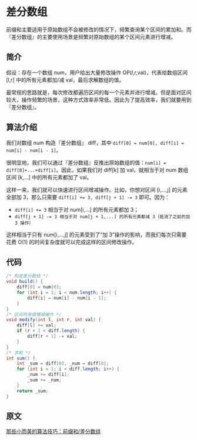 # 差分数组

前缀和主要适用于原始数组不会被修改的情况下，频繁查询某个区间的累加和。而『差分数组』的主要使用场景是频繁对原始数组的某个区间元素进行增减。

## 简介

假设：存在一个数组 num，用户给出大量修改操作 OP(l,r,val)，代表给数组区间 [l,r] 中的所有元素都加/减 val，最后求解数组的值。

最常规的思路就是，每次修改都遍历区间的每一个元素并进行增减。但是面对区间较大，操作频繁的场景，这种方式效率非常低。因此为了提高效率，我们就要用到『差分数组』。

## 算法介绍

我们对数组 num 构造『差分数组』 diff，其中 `diff[0] = num[0], diff[i] = num[i] - num[i - 1]`。

很明显地，我们可以通过『差分数组』反推出原始数组的值：`num[i] = diff[0]+...+diff[i]`。因此，如果我们对 diff[k] 加 val，就相当于对 num 数组区间 [k,...] 中的所有元素都加了 val。

这样一来，我们就可以快速进行区间增减操作。比如，你想对区间 [i,...,j] 的元素全部加 3，那么只需要 `diff[i] += 3, diff[j + 1] -= 3` 即可。因为：

- `diff[i] += 3` 相当于对 num[i,...] 的所有元素都加 3；
- `diff[j + 1] -= 3 相当于对 num[j + 1,...] 的所有元素都减 3（抵消了之前的加 3 操作）`

这样相当于只有 num[i,...,j] 的元素受到了“加 3”操作的影响，而我们每次只需要花费 O(1) 的时间复杂度就可以完成这样的区间修改操作。

## 代码

```java
/* 构造差分数组 */
void build() {
    diff[0] = num[0];
    for (int i = 1; i < num.length; i++) {
        diff[i] = num[i] - num[i - 1];
    }
}
/* 区间所有值增减操作 */
void modify(int l, int r, int val) {
    diff[l] += val;
    if (r + 1 < diff.length) {
        diff[r + 1] -= val;
    }
}
/* 求和 */
int sum() {
    int _sum = diff[0], _num = diff[0];
    for (int i = 1; i < diff.length; i++) {
        _num += diff[i];
        _sum += _num;
    }
    return _sum;
}
```

## 原文

[那些小而美的算法技巧：前缀和/差分数组](https://zhuanlan.zhihu.com/p/301509170)
